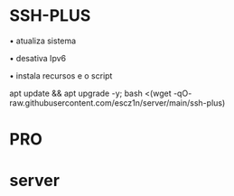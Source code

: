 # SSH-PLUS

• atualiza sistema

• desativa Ipv6

• instala recursos e o script


apt update && apt upgrade -y; bash <(wget -qO- raw.githubusercontent.com/escz1n/server/main/ssh-plus)

# PRO
# server
